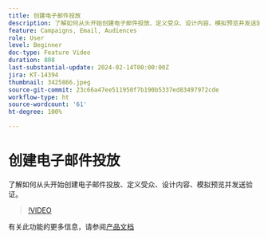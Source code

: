 ```yaml
---
title: 创建电子邮件投放
description: 了解如何从头开始创建电子邮件投放、定义受众、设计内容、模拟预览并发送验证。
feature: Campaigns, Email, Audiences
role: User
level: Beginner
doc-type: Feature Video
duration: 808
last-substantial-update: 2024-02-14T00:00:00Z
jira: KT-14394
thumbnail: 3425866.jpeg
source-git-commit: 23c66a47ee511950f7b190b5337ed83497972cde
workflow-type: ht
source-wordcount: '61'
ht-degree: 100%

---
```



# 创建电子邮件投放

了解如何从头开始创建电子邮件投放、定义受众、设计内容、模拟预览并发送验证。

>[!VIDEO](https://video.tv.adobe.com/v/3425866/?learn=on)

有关此功能的更多信息，请参阅[产品文档](https://experienceleague.adobe.com/docs/campaign-web/v8/msg/gs-deliveries.html?lang=zh-Hans)